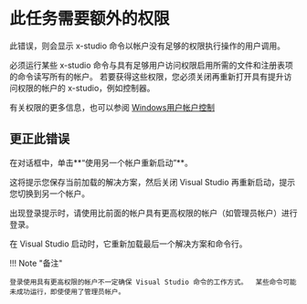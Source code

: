 #  此任务需要额外的权限

此错误，则会显示 x-studio 命令以帐户没有足够的权限执行操作的用户调用。

必须运行某些 x-studio 命令与具有足够用户访问权限启用所需的文件和注册表项的命令读写所有的帐户。  若要获得这些权限，您必须关闭再重新打开具有提升访问权限的帐户的 x-studio，例如控制器。  

有关权限的更多信息，也可以参阅 [Windows用户帐户控制](https://docs.microsoft.com/zh-cn/windows/security/identity-protection/user-account-control/user-account-control-overview)

## 更正此错误

在对话框中，单击**“使用另一个帐户重新启动”**。  
  
这将提示您保存当前加载的解决方案，然后关闭 Visual Studio 再重新启动，提示您切换到另一个帐户。  
  
出现登录提示时，请使用比前面的帐户具有更高权限的帐户（如管理员帐户）进行登录。  
  
在 Visual Studio 启动时，它重新加载最后一个解决方案和命令行。  
  
!!! Note "备注"

    登录使用具有更高权限的帐户不一定确保 Visual Studio 命令的工作方式。  某些命令可能未成功运行，即使使用了管理员帐户。  
